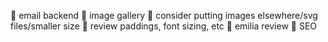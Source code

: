 🦋 email backend
🦋 image gallery
🦋 consider putting images elsewhere/svg files/smaller size
🦋 review paddings, font sizing, etc
🦋 emilia review
🦋 SEO

